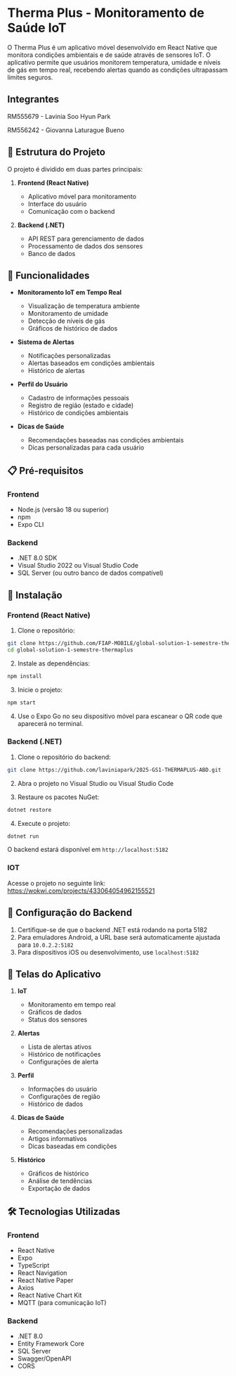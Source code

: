 # Therma Plus - Monitoramento de Saúde IoT

O Therma Plus é um aplicativo móvel desenvolvido em React Native que monitora condições ambientais e de saúde através de sensores IoT. O aplicativo permite que usuários monitorem temperatura, umidade e níveis de gás em tempo real, recebendo alertas quando as condições ultrapassam limites seguros.

## Integrantes

RM555679 - Lavinia Soo Hyun Park

RM556242 - Giovanna Laturague Bueno

## 📁 Estrutura do Projeto

O projeto é dividido em duas partes principais:

1. **Frontend (React Native)**
   - Aplicativo móvel para monitoramento
   - Interface do usuário
   - Comunicação com o backend

2. **Backend (.NET)**
   - API REST para gerenciamento de dados
   - Processamento de dados dos sensores
   - Banco de dados

## 🚀 Funcionalidades

- **Monitoramento IoT em Tempo Real**
  - Visualização de temperatura ambiente
  - Monitoramento de umidade
  - Detecção de níveis de gás
  - Gráficos de histórico de dados

- **Sistema de Alertas**
  - Notificações personalizadas
  - Alertas baseados em condições ambientais
  - Histórico de alertas

- **Perfil do Usuário**
  - Cadastro de informações pessoais
  - Registro de região (estado e cidade)
  - Histórico de condições ambientais

- **Dicas de Saúde**
  - Recomendações baseadas nas condições ambientais
  - Dicas personalizadas para cada usuário

## 📋 Pré-requisitos

### Frontend
- Node.js (versão 18 ou superior)
- npm
- Expo CLI

### Backend
- .NET 8.0 SDK
- Visual Studio 2022 ou Visual Studio Code
- SQL Server (ou outro banco de dados compatível)

## 🔧 Instalação

### Frontend (React Native)

1. Clone o repositório:
```bash
git clone https://github.com/FIAP-MOBILE/global-solution-1-semestre-thermaplus.git
cd global-solution-1-semestre-thermaplus
```

2. Instale as dependências:
```bash
npm install
```

3. Inicie o projeto:
```bash
npm start
```

4. Use o Expo Go no seu dispositivo móvel para escanear o QR code que aparecerá no terminal.

### Backend (.NET)

1. Clone o repositório do backend:
```bash
git clone https://github.com/laviniapark/2025-GS1-THERMAPLUS-ABD.git
```

2. Abra o projeto no Visual Studio ou Visual Studio Code

3. Restaure os pacotes NuGet:
```bash
dotnet restore
```

4. Execute o projeto:
```bash
dotnet run
```

O backend estará disponível em `http://localhost:5182`

### IOT

Acesse o projeto no seguinte link: https://wokwi.com/projects/433064054962155521

## 🔌 Configuração do Backend

1. Certifique-se de que o backend .NET está rodando na porta 5182
2. Para emuladores Android, a URL base será automaticamente ajustada para `10.0.2.2:5182`
3. Para dispositivos iOS ou desenvolvimento, use `localhost:5182`

## 📱 Telas do Aplicativo

1. **IoT**
   - Monitoramento em tempo real
   - Gráficos de dados
   - Status dos sensores

2. **Alertas**
   - Lista de alertas ativos
   - Histórico de notificações
   - Configurações de alerta

3. **Perfil**
   - Informações do usuário
   - Configurações de região
   - Histórico de dados

4. **Dicas de Saúde**
   - Recomendações personalizadas
   - Artigos informativos
   - Dicas baseadas em condições

5. **Histórico**
   - Gráficos de histórico
   - Análise de tendências
   - Exportação de dados

## 🛠️ Tecnologias Utilizadas

### Frontend
- React Native
- Expo
- TypeScript
- React Navigation
- React Native Paper
- Axios
- React Native Chart Kit
- MQTT (para comunicação IoT)

### Backend
- .NET 8.0
- Entity Framework Core
- SQL Server
- Swagger/OpenAPI
- CORS
